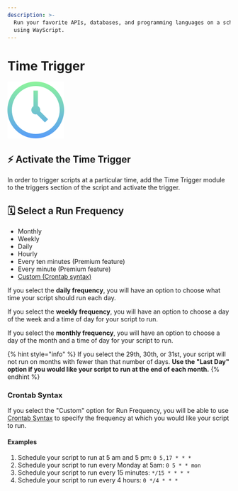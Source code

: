 ```yaml
---
description: >-
  Run your favorite APIs, databases, and programming languages on a schedule,
  using WayScript.
---
```


# Time Trigger

![Run your script periodically.](../../.gitbook/assets/cron.png)

## ⚡ Activate the Time Trigger

In order to trigger scripts at a particular time, add the Time Trigger module to the triggers section of the script and activate the trigger.

## 🗓 Select a Run Frequency

* Monthly
* Weekly
* Daily
* Hourly
* Every ten minutes \(Premium feature\)
* Every minute \(Premium feature\)
* [Custom \(Crontab syntax\)](time-trigger.md#crontab-syntax)

If you select the **daily frequency**, you will have an option to choose what time your script should run each day.

If you select the **weekly frequency**, you will have an option to choose a day of the week and a time of day for your script to run.

If you select the **monthly frequency**, you will have an option to choose a day of the month and a time of day for your script to run.

{% hint style="info" %}
If you select the 29th, 30th, or 31st, your script will not run on months with fewer than that number of days. **Use the "Last Day" option if you would like your script to run at the end of each month.**
{% endhint %}

### **Crontab Syntax**

If you select the "Custom" option for Run Frequency, you will be able to use [Crontab Syntax](https://en.wikipedia.org/wiki/Cron#CRON_expression) to specify the frequency at which you would like your script to run.

#### Examples

1. Schedule your script to run at 5 am and 5 pm: `0 5,17 * * *`
2. Schedule your script to run every Monday at 5am: `0 5 * * mon`
3. Schedule your script to run every 15 minutes: `*/15 * * * *`
4. Schedule your script to run every 4 hours: `0 */4 * * *`

